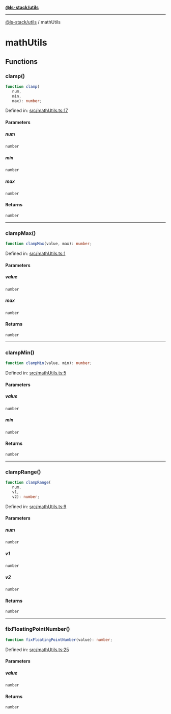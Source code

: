 [**@ls-stack/utils**](README.md)

***

[@ls-stack/utils](modules.md) / mathUtils

# mathUtils

## Functions

### clamp()

```ts
function clamp(
   num, 
   min, 
   max): number;
```

Defined in: [src/mathUtils.ts:17](https://github.com/lucasols/utils/blob/main/src/mathUtils.ts#L17)

#### Parameters

##### num

`number`

##### min

`number`

##### max

`number`

#### Returns

`number`

***

### clampMax()

```ts
function clampMax(value, max): number;
```

Defined in: [src/mathUtils.ts:1](https://github.com/lucasols/utils/blob/main/src/mathUtils.ts#L1)

#### Parameters

##### value

`number`

##### max

`number`

#### Returns

`number`

***

### clampMin()

```ts
function clampMin(value, min): number;
```

Defined in: [src/mathUtils.ts:5](https://github.com/lucasols/utils/blob/main/src/mathUtils.ts#L5)

#### Parameters

##### value

`number`

##### min

`number`

#### Returns

`number`

***

### clampRange()

```ts
function clampRange(
   num, 
   v1, 
   v2): number;
```

Defined in: [src/mathUtils.ts:9](https://github.com/lucasols/utils/blob/main/src/mathUtils.ts#L9)

#### Parameters

##### num

`number`

##### v1

`number`

##### v2

`number`

#### Returns

`number`

***

### fixFloatingPointNumber()

```ts
function fixFloatingPointNumber(value): number;
```

Defined in: [src/mathUtils.ts:25](https://github.com/lucasols/utils/blob/main/src/mathUtils.ts#L25)

#### Parameters

##### value

`number`

#### Returns

`number`

